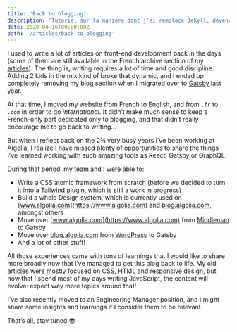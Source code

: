 ```yaml
---
title: 'Back to blogging'
description: 'Tutoriel sur la manière dont j’ai remplacé Jekyll, devenu trop lent, par Hugo.'
date: 2020-04-16T00:00:00Z
path: '/articles/back-to-blogging'
---
```


I used to write a lot of articles on front-end development back in the days (some of them are still available in the French archive section of my [articles](/articles)). The thing is, writing requires a lot of time and good discipline. Adding 2 kids in the mix kind of broke that dynamic, and I ended up completely removing my blog section when I migrated over to [Gatsby](https://www.gatsbyjs.org/) last year.

At that time, I moved my website from French to English, and from `.fr` to `.com` in order to go _international_. It didn’t make much sense to keep a French-only part dedicated only to blogging, and that didn’t really encourage me to go back to writing…

But when I reflect back on the 2¾ very busy years I’ve been working at [Algolia](https://www.algolia.com), I realize I have missed plenty of opportunities to share the things I’ve learned working with such amazing tools as React, Gatsby or GraphQL.

During that period, my team and I were able to:

- Write a CSS atomic framework from scratch (before we decided to turn it into a [Tailwind](https://tailwindcss.com/) plugin, which is still a work in progress)
- Build a whole Design system, which is currently used on [www.algolia.com](https://www.algolia.com) and [blog.algolia.com](https://blog.algolia.com), amongst others
- Move over [www.algolia.com](https://www.algolia.com) from [Middleman](https://middlemanapp.com/) to Gatsby
- Move over [blog.algolia.com](https://blog.algolia.com) from [WordPress](https://wordpress.com/) to Gatsby
- And a lot of other stuff!

All those experiences came with tons of learnings that I would like to share more broadly now that I’ve managed to get this blog back to life. My old articles were mostly focused on CSS, HTML and responsive design, but now that I spend most of my days writing JavaScript, the content will evolve: expect way more topics around that!

I’ve also recently moved to an Engineering Manager position, and I might share some insights and learnings if I consider them to be relevant.

That’s all, stay tuned 😎
